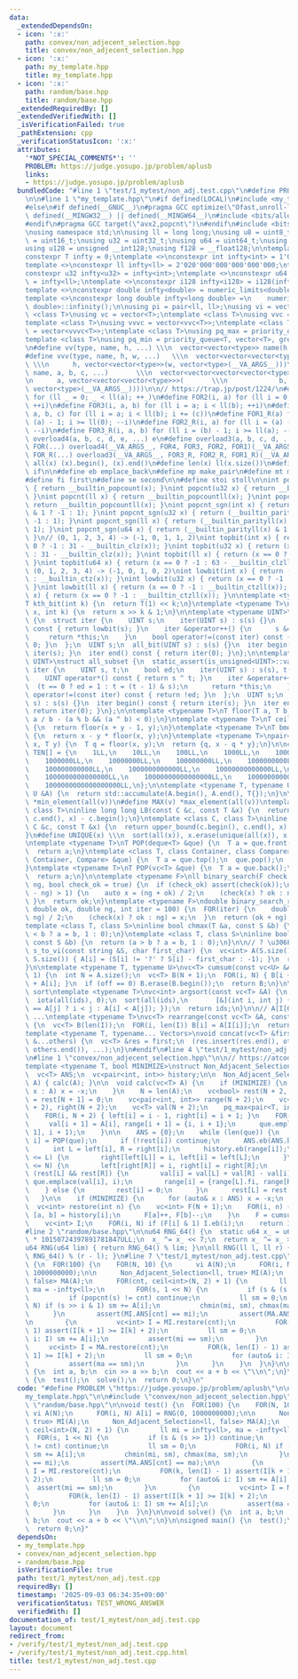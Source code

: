 ```yaml
---
data:
  _extendedDependsOn:
  - icon: ':x:'
    path: convex/non_adjecent_selection.hpp
    title: convex/non_adjecent_selection.hpp
  - icon: ':x:'
    path: my_template.hpp
    title: my_template.hpp
  - icon: ':x:'
    path: random/base.hpp
    title: random/base.hpp
  _extendedRequiredBy: []
  _extendedVerifiedWith: []
  _isVerificationFailed: true
  _pathExtension: cpp
  _verificationStatusIcon: ':x:'
  attributes:
    '*NOT_SPECIAL_COMMENTS*': ''
    PROBLEM: https://judge.yosupo.jp/problem/aplusb
    links:
    - https://judge.yosupo.jp/problem/aplusb
  bundledCode: "#line 1 \"test/1_mytest/non_adj.test.cpp\"\n#define PROBLEM \"https://judge.yosupo.jp/problem/aplusb\"\
    \n\n#line 1 \"my_template.hpp\"\n#if defined(LOCAL)\n#include <my_template_compiled.hpp>\n\
    #else\n#if defined(__GNUC__)\n#pragma GCC optimize(\"Ofast,unroll-loops\")\n#if\
    \ defined(__MINGW32__) || defined(__MINGW64__)\n#include <bits/allocator.h>\n\
    #endif\n#pragma GCC target(\"avx2,popcnt\")\n#endif\n#include <bits/stdc++.h>\n\
    \nusing namespace std;\n\nusing ll = long long;\nusing u8 = uint8_t;\nusing u16\
    \ = uint16_t;\nusing u32 = uint32_t;\nusing u64 = uint64_t;\nusing i128 = __int128;\n\
    using u128 = unsigned __int128;\nusing f128 = __float128;\n\ntemplate <class T>\n\
    constexpr T infty = 0;\ntemplate <>\nconstexpr int infty<int> = 1'010'000'000;\n\
    template <>\nconstexpr ll infty<ll> = 2'020'000'000'000'000'000;\ntemplate <>\n\
    constexpr u32 infty<u32> = infty<int>;\ntemplate <>\nconstexpr u64 infty<u64>\
    \ = infty<ll>;\ntemplate <>\nconstexpr i128 infty<i128> = i128(infty<ll>) * 2'000'000'000'000'000'000;\n\
    template <>\nconstexpr double infty<double> = numeric_limits<double>::infinity();\n\
    template <>\nconstexpr long double infty<long double> =\n    numeric_limits<long\
    \ double>::infinity();\n\nusing pi = pair<ll, ll>;\nusing vi = vector<ll>;\ntemplate\
    \ <class T>\nusing vc = vector<T>;\ntemplate <class T>\nusing vvc = vector<vc<T>>;\n\
    template <class T>\nusing vvvc = vector<vvc<T>>;\ntemplate <class T>\nusing vvvvc\
    \ = vector<vvvc<T>>;\ntemplate <class T>\nusing pq_max = priority_queue<T>;\n\
    template <class T>\nusing pq_min = priority_queue<T, vector<T>, greater<T>>;\n\
    \n#define vv(type, name, h, ...) \\\n  vector<vector<type>> name(h, vector<type>(__VA_ARGS__))\n\
    #define vvv(type, name, h, w, ...)   \\\n  vector<vector<vector<type>>> name(\
    \ \\\n      h, vector<vector<type>>(w, vector<type>(__VA_ARGS__)))\n#define vvvv(type,\
    \ name, a, b, c, ...)       \\\n  vector<vector<vector<vector<type>>>> name( \\\
    \n      a, vector<vector<vector<type>>>(       \\\n             b, vector<vector<type>>(c,\
    \ vector<type>(__VA_ARGS__))))\n\n// https://trap.jp/post/1224/\n#define FOR1(a)\
    \ for (ll _ = 0; _ < ll(a); ++_)\n#define FOR2(i, a) for (ll i = 0; i < ll(a);\
    \ ++i)\n#define FOR3(i, a, b) for (ll i = a; i < ll(b); ++i)\n#define FOR4(i,\
    \ a, b, c) for (ll i = a; i < ll(b); i += (c))\n#define FOR1_R(a) for (ll i =\
    \ (a) - 1; i >= ll(0); --i)\n#define FOR2_R(i, a) for (ll i = (a) - 1; i >= ll(0);\
    \ --i)\n#define FOR3_R(i, a, b) for (ll i = (b) - 1; i >= ll(a); --i)\n#define\
    \ overload4(a, b, c, d, e, ...) e\n#define overload3(a, b, c, d, ...) d\n#define\
    \ FOR(...) overload4(__VA_ARGS__, FOR4, FOR3, FOR2, FOR1)(__VA_ARGS__)\n#define\
    \ FOR_R(...) overload3(__VA_ARGS__, FOR3_R, FOR2_R, FOR1_R)(__VA_ARGS__)\n\n#define\
    \ all(x) (x).begin(), (x).end()\n#define len(x) ll(x.size())\n#define elif else\
    \ if\n\n#define eb emplace_back\n#define mp make_pair\n#define mt make_tuple\n\
    #define fi first\n#define se second\n\n#define stoi stoll\n\nint popcnt(int x)\
    \ { return __builtin_popcount(x); }\nint popcnt(u32 x) { return __builtin_popcount(x);\
    \ }\nint popcnt(ll x) { return __builtin_popcountll(x); }\nint popcnt(u64 x) {\
    \ return __builtin_popcountll(x); }\nint popcnt_sgn(int x) { return (__builtin_parity(unsigned(x))\
    \ & 1 ? -1 : 1); }\nint popcnt_sgn(u32 x) { return (__builtin_parity(x) & 1 ?\
    \ -1 : 1); }\nint popcnt_sgn(ll x) { return (__builtin_parityll(x) & 1 ? -1 :\
    \ 1); }\nint popcnt_sgn(u64 x) { return (__builtin_parityll(x) & 1 ? -1 : 1);\
    \ }\n// (0, 1, 2, 3, 4) -> (-1, 0, 1, 1, 2)\nint topbit(int x) { return (x ==\
    \ 0 ? -1 : 31 - __builtin_clz(x)); }\nint topbit(u32 x) { return (x == 0 ? -1\
    \ : 31 - __builtin_clz(x)); }\nint topbit(ll x) { return (x == 0 ? -1 : 63 - __builtin_clzll(x));\
    \ }\nint topbit(u64 x) { return (x == 0 ? -1 : 63 - __builtin_clzll(x)); }\n//\
    \ (0, 1, 2, 3, 4) -> (-1, 0, 1, 0, 2)\nint lowbit(int x) { return (x == 0 ? -1\
    \ : __builtin_ctz(x)); }\nint lowbit(u32 x) { return (x == 0 ? -1 : __builtin_ctz(x));\
    \ }\nint lowbit(ll x) { return (x == 0 ? -1 : __builtin_ctzll(x)); }\nint lowbit(u64\
    \ x) { return (x == 0 ? -1 : __builtin_ctzll(x)); }\n\ntemplate <typename T>\n\
    T kth_bit(int k) {\n  return T(1) << k;\n}\ntemplate <typename T>\nbool has_kth_bit(T\
    \ x, int k) {\n  return x >> k & 1;\n}\n\ntemplate <typename UINT>\nstruct all_bit\
    \ {\n  struct iter {\n    UINT s;\n    iter(UINT s) : s(s) {}\n    int operator*()\
    \ const { return lowbit(s); }\n    iter &operator++() {\n      s &= s - 1;\n \
    \     return *this;\n    }\n    bool operator!=(const iter) const { return s !=\
    \ 0; }\n  };\n  UINT s;\n  all_bit(UINT s) : s(s) {}\n  iter begin() const { return\
    \ iter(s); }\n  iter end() const { return iter(0); }\n};\n\ntemplate <typename\
    \ UINT>\nstruct all_subset {\n  static_assert(is_unsigned<UINT>::value);\n  struct\
    \ iter {\n    UINT s, t;\n    bool ed;\n    iter(UINT s) : s(s), t(s), ed(0) {}\n\
    \    UINT operator*() const { return s ^ t; }\n    iter &operator++() {\n    \
    \  (t == 0 ? ed = 1 : t = (t - 1) & s);\n      return *this;\n    }\n    bool\
    \ operator!=(const iter) const { return !ed; }\n  };\n  UINT s;\n  all_subset(UINT\
    \ s) : s(s) {}\n  iter begin() const { return iter(s); }\n  iter end() const {\
    \ return iter(0); }\n};\n\ntemplate <typename T>\nT floor(T a, T b) {\n  return\
    \ a / b - (a % b && (a ^ b) < 0);\n}\ntemplate <typename T>\nT ceil(T x, T y)\
    \ {\n  return floor(x + y - 1, y);\n}\ntemplate <typename T>\nT bmod(T x, T y)\
    \ {\n  return x - y * floor(x, y);\n}\ntemplate <typename T>\npair<T, T> divmod(T\
    \ x, T y) {\n  T q = floor(x, y);\n  return {q, x - q * y};\n}\n\nconstexpr ll\
    \ TEN[] = {\n    1LL,\n    10LL,\n    100LL,\n    1000LL,\n    10000LL,\n    100000LL,\n\
    \    1000000LL,\n    10000000LL,\n    100000000LL,\n    1000000000LL,\n    10000000000LL,\n\
    \    100000000000LL,\n    1000000000000LL,\n    10000000000000LL,\n    100000000000000LL,\n\
    \    1000000000000000LL,\n    10000000000000000LL,\n    100000000000000000LL,\n\
    \    1000000000000000000LL,\n};\n\ntemplate <typename T, typename U>\nT SUM(const\
    \ U &A) {\n  return std::accumulate(A.begin(), A.end(), T{});\n}\n\n#define MIN(v)\
    \ *min_element(all(v))\n#define MAX(v) *max_element(all(v))\ntemplate <class C,\
    \ class T>\ninline long long LB(const C &c, const T &x) {\n  return lower_bound(c.begin(),\
    \ c.end(), x) - c.begin();\n}\ntemplate <class C, class T>\ninline long long UB(const\
    \ C &c, const T &x) {\n  return upper_bound(c.begin(), c.end(), x) - c.begin();\n\
    }\n#define UNIQUE(x) \\\n  sort(all(x)), x.erase(unique(all(x)), x.end()), x.shrink_to_fit()\n\
    \ntemplate <typename T>\nT POP(deque<T> &que) {\n  T a = que.front();\n  que.pop_front();\n\
    \  return a;\n}\ntemplate <class T, class Container, class Compare>\nT POP(priority_queue<T,\
    \ Container, Compare> &que) {\n  T a = que.top();\n  que.pop();\n  return a;\n\
    }\ntemplate <typename T>\nT POP(vc<T> &que) {\n  T a = que.back();\n  que.pop_back();\n\
    \  return a;\n}\n\ntemplate <typename F>\nll binary_search(F check, ll ok, ll\
    \ ng, bool check_ok = true) {\n  if (check_ok) assert(check(ok));\n  while (llabs(ok\
    \ - ng) > 1) {\n    auto x = (ng + ok) / 2;\n    (check(x) ? ok : ng) = x;\n \
    \ }\n  return ok;\n}\ntemplate <typename F>\ndouble binary_search_real(F check,\
    \ double ok, double ng, int iter = 100) {\n  FOR(iter) {\n    double x = (ok +\
    \ ng) / 2;\n    (check(x) ? ok : ng) = x;\n  }\n  return (ok + ng) / 2;\n}\n\n\
    template <class T, class S>\ninline bool chmax(T &a, const S &b) {\n  return (a\
    \ < b ? a = b, 1 : 0);\n}\ntemplate <class T, class S>\ninline bool chmin(T &a,\
    \ const S &b) {\n  return (a > b ? a = b, 1 : 0);\n}\n\n// ? \u306F -1\nvc<int>\
    \ s_to_vi(const string &S, char first_char) {\n  vc<int> A(S.size());\n  FOR(i,\
    \ S.size()) { A[i] = (S[i] != '?' ? S[i] - first_char : -1); }\n  return A;\n\
    }\n\ntemplate <typename T, typename U>\nvc<T> cumsum(const vc<U> &A, int off =\
    \ 1) {\n  int N = A.size();\n  vc<T> B(N + 1);\n  FOR(i, N) { B[i + 1] = B[i]\
    \ + A[i]; }\n  if (off == 0) B.erase(B.begin());\n  return B;\n}\n\n// stable\
    \ sort\ntemplate <typename T>\nvc<int> argsort(const vc<T> &A) {\n  vc<int> ids(len(A));\n\
    \  iota(all(ids), 0);\n  sort(all(ids),\n       [&](int i, int j) { return (A[i]\
    \ == A[j] ? i < j : A[i] < A[j]); });\n  return ids;\n}\n\n// A[I[0]], A[I[1]],\
    \ ...\ntemplate <typename T>\nvc<T> rearrange(const vc<T> &A, const vc<int> &I)\
    \ {\n  vc<T> B(len(I));\n  FOR(i, len(I)) B[i] = A[I[i]];\n  return B;\n}\n\n\
    template <typename T, typename... Vectors>\nvoid concat(vc<T> &first, const Vectors\
    \ &...others) {\n  vc<T> &res = first;\n  (res.insert(res.end(), others.begin(),\
    \ others.end()), ...);\n}\n#endif\n#line 4 \"test/1_mytest/non_adj.test.cpp\"\n\
    \n#line 1 \"convex/non_adjecent_selection.hpp\"\n\n// https://atcoder.jp/contests/joisc2018/tasks/joisc2018_j\n\
    template <typename T, bool MINIMIZE>\nstruct Non_Adjacent_Selection {\n  int N;\n\
    \  vc<T> ANS;\n  vc<pair<int, int>> history;\n\n  Non_Adjacent_Selection(vc<T>&\
    \ A) { calc(A); }\n\n  void calc(vc<T> A) {\n    if (MINIMIZE) {\n      for (auto&\
    \ x : A) x = -x;\n    }\n    N = len(A);\n    vc<bool> rest(N + 2, 1);\n    rest[0]\
    \ = rest[N + 1] = 0;\n    vc<pair<int, int>> range(N + 2);\n    vc<int> left(N\
    \ + 2), right(N + 2);\n    vc<T> val(N + 2);\n    pq_max<pair<T, int>> que;\n\
    \    FOR(i, N + 2) { left[i] = i - 1, right[i] = i + 1; }\n    FOR(i, N) {\n \
    \     val[i + 1] = A[i], range[i + 1] = {i, i + 1};\n      que.emplace(val[i +\
    \ 1], i + 1);\n    }\n\n    ANS = {0};\n    while (len(que)) {\n      auto [add,\
    \ i] = POP(que);\n      if (!rest[i]) continue;\n      ANS.eb(ANS.back() + add);\n\
    \      int L = left[i], R = right[i];\n      history.eb(range[i]);\n      if (1\
    \ <= L) {\n        right[left[L]] = i, left[i] = left[L];\n      }\n      if (R\
    \ <= N) {\n        left[right[R]] = i, right[i] = right[R];\n      }\n      if\
    \ (rest[L] && rest[R]) {\n        val[i] = val[L] + val[R] - val[i];\n       \
    \ que.emplace(val[i], i);\n        range[i] = {range[L].fi, range[R].se};\n  \
    \    } else {\n        rest[i] = 0;\n      }\n      rest[L] = rest[R] = 0;\n \
    \   }\n\n    if (MINIMIZE) {\n      for (auto& x : ANS) x = -x;\n    }\n  }\n\n\
    \  vc<int> restore(int n) {\n    vc<int> F(N + 1);\n    FOR(i, n) {\n      auto\
    \ [a, b] = history[i];\n      F[a]++, F[b]--;\n    }\n    F = cumsum<int>(F, 0);\n\
    \    vc<int> I;\n    FOR(i, N) if (F[i] & 1) I.eb(i);\n    return I;\n  }\n};\n\
    #line 2 \"random/base.hpp\"\n\nu64 RNG_64() {\n  static u64 x_ = u64(chrono::duration_cast<chrono::nanoseconds>(chrono::high_resolution_clock::now().time_since_epoch()).count())\
    \ * 10150724397891781847ULL;\n  x_ ^= x_ << 7;\n  return x_ ^= x_ >> 9;\n}\n\n\
    u64 RNG(u64 lim) { return RNG_64() % lim; }\n\nll RNG(ll l, ll r) { return l +\
    \ RNG_64() % (r - l); }\n#line 7 \"test/1_mytest/non_adj.test.cpp\"\n\nvoid test()\
    \ {\n  FOR(100) {\n    FOR(N, 10) {\n      vi A(N);\n      FOR(i, N) A[i] = RNG(0,\
    \ 1000000000);\n\n      Non_Adjacent_Selection<ll, true> MI(A);\n      Non_Adjacent_Selection<ll,\
    \ false> MA(A);\n      FOR(cnt, ceil<int>(N, 2) + 1) {\n        ll mi = infty<ll>,\
    \ ma = -infty<ll>;\n        FOR(s, 1 << N) {\n          if (s & (s >> 1)) continue;\n\
    \          if (popcnt(s) != cnt) continue;\n          ll sm = 0;\n          FOR(i,\
    \ N) if (s >> i & 1) sm += A[i];\n          chmin(mi, sm), chmax(ma, sm);\n  \
    \      }\n        assert(MI.ANS[cnt] == mi);\n        assert(MA.ANS[cnt] == ma);\n\
    \n        {\n          vc<int> I = MI.restore(cnt);\n          FOR(k, len(I) -\
    \ 1) assert(I[k + 1] >= I[k] + 2);\n          ll sm = 0;\n          for (auto&\
    \ i: I) sm += A[i];\n          assert(mi == sm);\n        }\n        {\n     \
    \     vc<int> I = MA.restore(cnt);\n          FOR(k, len(I) - 1) assert(I[k +\
    \ 1] >= I[k] + 2);\n          ll sm = 0;\n          for (auto& i: I) sm += A[i];\n\
    \          assert(ma == sm);\n        }\n      }\n    }\n  }\n}\n\nvoid solve()\
    \ {\n  int a, b;\n  cin >> a >> b;\n  cout << a + b << \"\\n\";\n}\n\nsigned main()\
    \ {\n  test();\n  solve();\n  return 0;\n}\n"
  code: "#define PROBLEM \"https://judge.yosupo.jp/problem/aplusb\"\n\n#include \"\
    my_template.hpp\"\n\n#include \"convex/non_adjecent_selection.hpp\"\n#include\
    \ \"random/base.hpp\"\n\nvoid test() {\n  FOR(100) {\n    FOR(N, 10) {\n     \
    \ vi A(N);\n      FOR(i, N) A[i] = RNG(0, 1000000000);\n\n      Non_Adjacent_Selection<ll,\
    \ true> MI(A);\n      Non_Adjacent_Selection<ll, false> MA(A);\n      FOR(cnt,\
    \ ceil<int>(N, 2) + 1) {\n        ll mi = infty<ll>, ma = -infty<ll>;\n      \
    \  FOR(s, 1 << N) {\n          if (s & (s >> 1)) continue;\n          if (popcnt(s)\
    \ != cnt) continue;\n          ll sm = 0;\n          FOR(i, N) if (s >> i & 1)\
    \ sm += A[i];\n          chmin(mi, sm), chmax(ma, sm);\n        }\n        assert(MI.ANS[cnt]\
    \ == mi);\n        assert(MA.ANS[cnt] == ma);\n\n        {\n          vc<int>\
    \ I = MI.restore(cnt);\n          FOR(k, len(I) - 1) assert(I[k + 1] >= I[k] +\
    \ 2);\n          ll sm = 0;\n          for (auto& i: I) sm += A[i];\n        \
    \  assert(mi == sm);\n        }\n        {\n          vc<int> I = MA.restore(cnt);\n\
    \          FOR(k, len(I) - 1) assert(I[k + 1] >= I[k] + 2);\n          ll sm =\
    \ 0;\n          for (auto& i: I) sm += A[i];\n          assert(ma == sm);\n  \
    \      }\n      }\n    }\n  }\n}\n\nvoid solve() {\n  int a, b;\n  cin >> a >>\
    \ b;\n  cout << a + b << \"\\n\";\n}\n\nsigned main() {\n  test();\n  solve();\n\
    \  return 0;\n}"
  dependsOn:
  - my_template.hpp
  - convex/non_adjecent_selection.hpp
  - random/base.hpp
  isVerificationFile: true
  path: test/1_mytest/non_adj.test.cpp
  requiredBy: []
  timestamp: '2025-09-03 06:34:35+09:00'
  verificationStatus: TEST_WRONG_ANSWER
  verifiedWith: []
documentation_of: test/1_mytest/non_adj.test.cpp
layout: document
redirect_from:
- /verify/test/1_mytest/non_adj.test.cpp
- /verify/test/1_mytest/non_adj.test.cpp.html
title: test/1_mytest/non_adj.test.cpp
---
```


